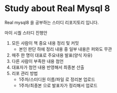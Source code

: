 # Study about Real Mysql 8
Real mysql8 을 공부하는 스터디 리포지토리 입니다.

마이 시퀄 스터디 진행안

1. 모든 사람이 책 중요 내용 정리 및 커밋
    - 본인 판단 하에 정리 내용 중 일부 내용은 퍼와도 무관
3. 매주 한 명이 대표로 주요내용 발표(양식 자유)
4. 다른 사람이 부족한 내용 첨언
5. 대표자가 첨언 내용 반영해서 최종본 산출
6. 리포 관리 방법
    - 1주차/스터디원 이름/파일 로 정리본 업로드
    - 1주차/최종본 으로 발표자가 정리해서 업로드

